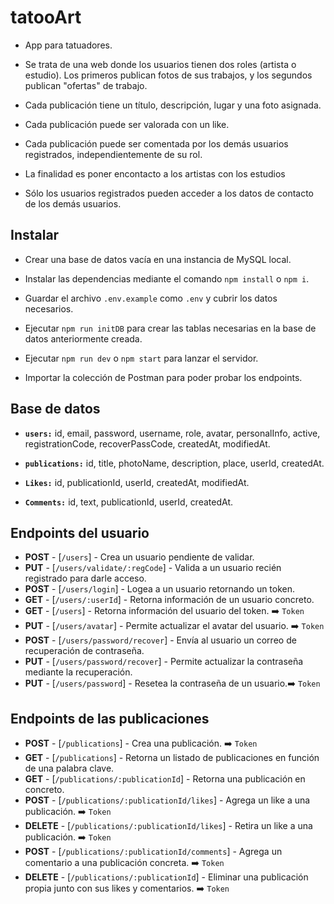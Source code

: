 # tatooArt

- App para tatuadores.

- Se trata de una web donde los usuarios tienen dos roles (artista o estudio). Los primeros publican fotos de sus trabajos, y los segundos publican "ofertas" de trabajo.

- Cada publicación tiene un título, descripción, lugar y una foto asignada.

- Cada publicación puede ser valorada con un like.

- Cada publicación puede ser comentada por los demás usuarios registrados, independientemente de su rol.

- La finalidad es poner encontacto a los artistas con los estudios

- Sólo los usuarios registrados pueden acceder a los datos de contacto de los demás usuarios.

## Instalar

- Crear una base de datos vacía en una instancia de MySQL local.

- Instalar las dependencias mediante el comando `npm install` o `npm i`.

- Guardar el archivo `.env.example` como `.env` y cubrir los datos necesarios.

- Ejecutar `npm run initDB` para crear las tablas necesarias en la base de datos anteriormente creada.

- Ejecutar `npm run dev` o `npm start` para lanzar el servidor.

- Importar la colección de Postman para poder probar los endpoints.

## Base de datos

- **`users:`** id, email, password, username, role, avatar, personalInfo, active, registrationCode, recoverPassCode, createdAt, modifiedAt.

- **`publications:`** id, title, photoName, description, place, userId, createdAt.

- **`Likes:`** id, publicationId, userId, createdAt, modifiedAt.

- **`Comments:`** id, text, publicationId, userId, createdAt.

## Endpoints del usuario

- **POST** - [`/users`] - Crea un usuario pendiente de validar.
- **PUT** - [`/users/validate/:regCode`] - Valida a un usuario recién registrado para darle acceso.
- **POST** - [`/users/login`] - Logea a un usuario retornando un token.
- **GET** - [`/users/:userId`] - Retorna información de un usuario concreto.
- **GET** - [`/users`] - Retorna información del usuario del token. ➡️ `Token`
- **PUT** - [`/users/avatar`] - Permite actualizar el avatar del usuario. ➡️ `Token`
- **POST** - [`/users/password/recover`] - Envía al usuario un correo de recuperación de contraseña.
- **PUT** - [`/users/password/recover`] - Permite actualizar la contraseña mediante la recuperación.
- **PUT** - [`/users/password`] - Resetea la contraseña de un usuario.➡️ `Token`

## Endpoints de las publicaciones

- **POST** - [`/publications`] - Crea una publicación. ➡️ `Token`
- **GET** - [`/publications`] - Retorna un listado de publicaciones en función de una palabra clave.
- **GET** - [`/publications/:publicationId`] - Retorna una publicación en concreto.
- **POST** - [`/publications/:publicationId/likes`] - Agrega un like a una publicación. ➡️ `Token`
- **DELETE** - [`/publications/:publicationId/likes`] - Retira un like a una publicación. ➡️ `Token`
- **POST** - [`/publications/:publicationId/comments`] - Agrega un comentario a una publicación concreta. ➡️ `Token`
- **DELETE** - [`/publications/:publicationId`] - Eliminar una publicación propia junto con sus likes y comentarios. ➡️ `Token`